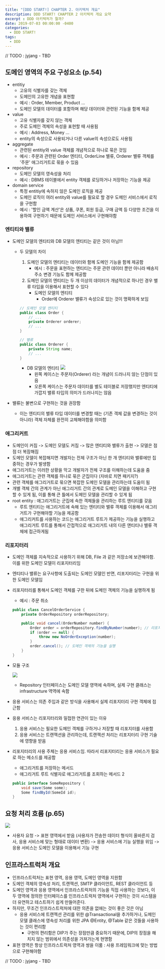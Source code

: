 ```yaml
---
title: "[DDD START!] CHAPTER 2. 아키텍처 개요"
description: DDD START! CHAPTER 2 아키텍처 개요 요약
excerpt : DDD 아키텍처가 뭘까?
date: 2019-07-03 00:00:00 -0400
categories:
  - DDD START!
tags:
  - DDD
---
```


// TODO : jyjang - TBD

## 도메인 영역의 주요 구성요소 (p.54)

- entitiy
    - 고유의 식별자를 갖는 객체
    - 도메인의 고유한 개념을 표현함
    - 예시 : Order, Member, Product ...
    - 도메인 모델의 데이터를 포함하며 해당 데이터와 관련된 기능을 함께 제공
- value
    - 고유 식별자를 갖지 않는 객체
    - 주로 도메인 객체의 속성을 표현할 때 사용됨
    - 예시 : Address, Money ...
    - entity의 속성으로 사용되거나 다른 value의 속성으로도 사용됨
- aggregate
    - 관련된 entitiy와 value 객체를 개념적으로 하나로 묶은 것임
    - 예시 : 주문과 관련된 Order 엔티티, OrderLine 밸류, Orderer 밸류 객체를 '주문' 애그리거트로 묶을 수 있음
- repository
    - 도메인 모델의 영속성을 처리
    - 예시 : DBMS 테이블에서 entity 객체를 로딩하거나 저장하는 기능을 제공
- domain service
    - 특정 entitiy에 속하지 않은 도메인 로직을 제공
    - 도메인 로직이 여러 entity와 value를 필요로 할 경우 도메인 서비스에서 로직을 구현함
    - 예시 : '할인 금액 계산'은 상품, 쿠폰, 회원 등급, 구매 금액 등 다양한 조건을 이용하여 구현하기 때문에 도메인 서비스에서 구현해야함

### 엔티티와 밸류

- 도메인 모델의 엔티티와 DB 모델의 엔티티는 같은 것이 아님!!!
    - 두 모델의 차이
        1. 도메인 모델의 엔티티는 데이터와 함께 도메인 기능을 함께 제공함
            - 예시 : 주문을 표현하는 엔티티는 주문 관련 데이터 뿐만 아니라 배송지 주소 변경 기능도 함께 제공함
        2. 도메인 모델의 엔티티는 두 개 이상의 데이터가 개념적으로 하나인 경우 밸류 타입을 이용해서 표현할 수 있다
            - 도메인 모델의 엔티티
                - Order에 Orderer 밸류가 속성으로 있는 것이 명확하게 보임

        ```java
        // 도메인 모델 엔티티
        public class Order {
            // ...
            private Orderer orderer;
            // ...
        }

        // 밸류
        public class Orderer {
            private String name;
            // ...
        }
        ```
        - DB 모델의 엔티티
            ![](/assets/images/RDBMSandValue.jpg)
            - 왼쪽 케이스는 주문자(Orderer) 라는 개념이 드러나지 않는 단점이 있음
            - 오른쪽 케이스는 주문자 데이터를 별도 테이블로 저장했지만 엔티티에 가깝지 밸류 타입의 의미가 드러나지는 않음

- 밸류는 불변으로 구현하는 것을 권장함
    - 이는 엔티티의 밸류 타입 데이터를 변경할 때는 (기존 객체 값을 변경하는 것이 아니라) 객체 자체를 완전히 교체해야함을 의미함

### 애그리커트

- 도메인이 커짐 -> 도메인 모델도 커짐 -> 많은 엔티티와 밸류가 출현 -> 모델은 점점 더 복잠해짐
- 도메인 모델이 복잡해지면 개발자는 전체 구조가 아닌 한 개 엔티티와 밸류에만 집중하는 경우가 발생함
- 애그리거트는 이러한 상황을 막고 개발자가 전체 구조를 이해하는데 도움을 줌
- 애그리거트는 관련 객체를 하나로 묶은 군집이다 (자바로 치면 패키지?)
- 관련 객체를 애그리거트로 묶으면 복잡한 도메인 모델을 관리하는데 도움이 됨
- 개별 객체 간의 관계가 아닌 애그리거트 간의 관계로 도메인 모델을 이해하고 구현할 수 있게 됨, 이를 통해 큰 틀에서 도메인 모델을 관리할 수 있게 됨
- root entity : 애그리거트는 군집에 속한 객체들을 관리하는 루트 엔티티를 갖음
    - 루트 엔티티는 애그리거트에 속해 있는 엔티티와 밸류 객체를 이용해서 애그리거트가 구현해야할 기능을 제공함
    - 애그리커트를 사용하는 코드는 애그리거트 루트가 제공하는 기능을 실행하고 애그리거트 루트를 통해서 간접적으로 애그리거트 내의 다른 앤티티나 밸류 객체에 접근하게됨

### 리포지터리

- 도메인 객체를 지속적으로 사용하기 위해 DB, File 과 같은 저장소에 보관해야함. 이를 위한 도메인 모델이 리포지터리임
- 엔티티나 밸류는 요구사항에 도출되는 도메인 모델인 반면, 리포지터리는 구현을 위한 도메인 모델임
- 리포지터리를 통해서 도메인 객체를 구한 뒤에 도메인 객체의 기능을 실행하게 됨
    - 예시 : 주문 취소

    ```java
    public class CancelOrderService {
        private OrderRepository orderRepository;

        public void cancel(OrderNumber number) {
            Order order = orderRepository.findByNumber(number); // 리포지터리를 통해 도메인 객체를 구함
            if (order == null) {
                throw new NoOrderException(number);
            }
            order.cancel(); // 도메인 객체의 기능을 실행
        }
    }
    ```
- 모듈 구조

    ![](/assets/images/orderModuleStructure.jpg)
    - Repository 인터페이스는 도메인 모델 영역에 속하며, 실제 구현 클래스는 infrastructure 역역에 속함

- 응용 서비스는 의존 주입과 같은 방식을 사용해서 실제 리포지터리 구현 객체에 접근함
- 응용 서비스는 리포지터리와 밀접한 연관이 있는 이유
    1. 응용 서비스는 필요한 도메인 객체를 구하거나 저장할 때 리포지터를 사용함
    2. 응용 서비스는 트랜잭션을 관리하는데, 트랜잭션 처리는 리포지터리 구현 기술에 영향을 받음
- 리포지터리의 사용 주체는 응용 서비스임. 따라서 리포지터리는 응용 서비스가 필요로 하는 메소드를 제공함
    - 애그리거트를 저장하는 메서드
    - 애그리거트 루트 식별자로 애그리거트를 조회하는 메서드
    2
    ```java
    public interface SomeRepository {
        void save(Some some);
        Some findById(SomeId id);
    }
    ```

## 요청 처리 흐름 (p.65)

![](/assets/images/requestFlow.jpg)

- 사용자 요청 -> 표현 영역에서 받음 (사용자가 전송한 데이터 형식이 올바른지 검사, 응용 서비스에 맞는 형태로 데이터 변환) -> 응용 서비스에 기능 실행을 위임 -> 응용 서비스는 도메인 모델을 이용해서 기능 구현

## 인프라스트럭처 개요

- 인프라스트럭처는 표현 영역, 응용 영역, 도메인 영역을 지원함
- 도메인 객체의 영속성 처리, 트랜잭션, SMTP 클라이언트, REST 클라이언트 등
- 도메인 영역과 응용 영역에서 인프라스트럭처의 기능을 직접 사용하는 것보다, 이 두 영역에 정의한 인터페이스를 인프라스트럭처 영역에서 구현하는 것이 시스템을 더 유연하고 테스트하기 쉽게 만들어준다.
- 하지만, 무조건 인프라스트럭처에 대한 의존을 없애는 것이 좋은 것은 아님
  - 응용 서비스에 트랜젝션 관리를 위한 @Transactional을 추가하거나, 도메인 모델 클래스에 영속성 처리를 위한 JPA @Entity, @Table 같은 것들을 사용하는 것이 편리함
    - 구현의 편리함은 DIP가 주는 장점만큼 중요하기 때문에, DIP의 장점을 해치지 않는 범위에서 의존성을 가져가는게 현명함
- 표현 영역은 항상 인프라스트럭처 영역과 쌍을 이룸 : 사용 프레임워크에 맞는 방법으로 구현해야함

// TODO : jyjang - TBD